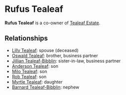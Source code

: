 # Rufus Tealeaf

**Rufus Tealeaf** is a co-owner of [Tealeaf Estate](../tealeaf-estate.md).

## Relationships

- [Lilly Tealeaf](lilly-tealeaf.md): spouse (deceased)
- [Oswald Tealeaf](oswald-tealeaf.md): brother, business partner
- [Jillian Tealeaf-Bibblin](jillian-tealeaf-bibblin.md): sister-in-law, business partner
- [Anderson Tealeaf](anderson-tealeaf.md): son
- [Milo Tealeaf](milo-tealeaf.md): son
- [Rob Tealeaf](../../gilded-purse/members/rob-tealeaf.md): son
- [Myrtle Tealeaf](myrtle-tealeaf.md): daughter
- [Barnard Tealeaf-Bibblin](barnard-tealeaf-bibblin.md): nephew
